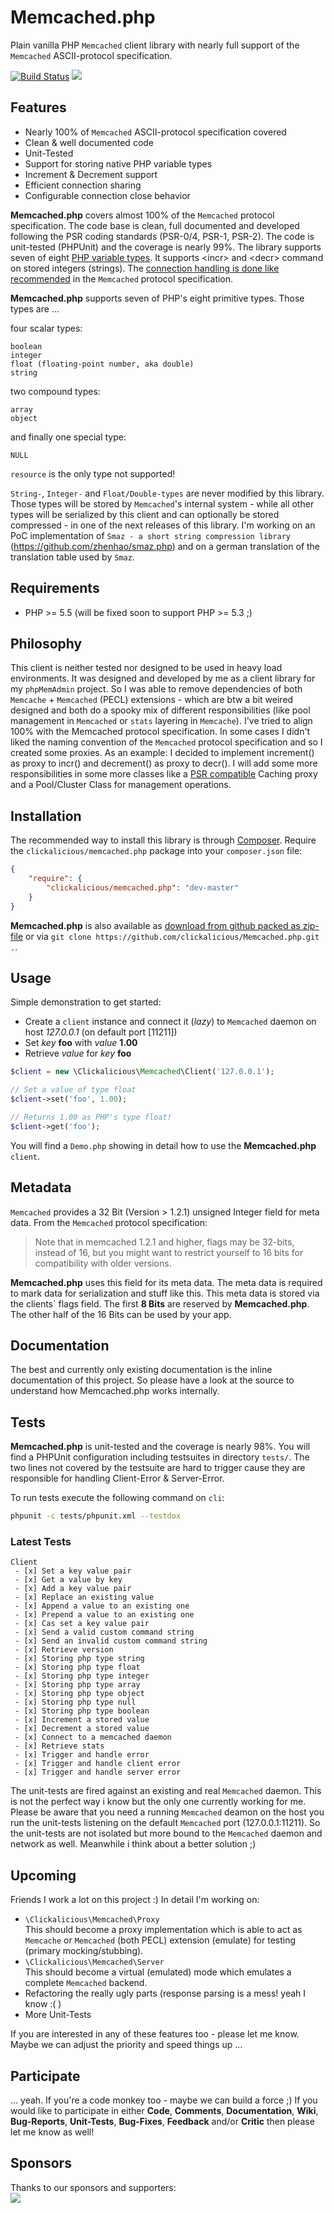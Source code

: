 Memcached.php
=============

Plain vanilla PHP `Memcached` client library with nearly full support of the `Memcached` ASCII-protocol specification.

[![Build Status](https://travis-ci.org/clickalicious/Memcached.php.svg?branch=master)](https://travis-ci.org/clickalicious/Memcached.php)
<a href="https://twitter.com/intent/tweet?hashtags=&original_referer=http%3A%2F%2Fgithub.com%2F&text=Memcached.php%20-%20Plain%20vanilla%20PHP%20Memcached%20client%20library%20https%3A%2F%2Fgithub.com%2Fclickalicious%2FMemcached.php&tw_p=tweetbutton" target="_blank">
  <img src="http://jpillora.com/github-twitter-button/img/tweet.png"></img>
</a>

## Features

 - Nearly 100% of `Memcached` ASCII-protocol specification covered
 - Clean & well documented code 
 - Unit-Tested
 - Support for storing native PHP variable types 
 - Increment & Decrement support
 - Efficient connection sharing  
 - Configurable connection close behavior

**Memcached.php** covers almost 100% of the `Memcached` protocol specification. The code base is clean, full documented and developed following the PSR coding standards (PSR-0/4, PSR-1, PSR-2). The code is unit-tested (PHPUnit) and the coverage is nearly 99%. The library supports seven of eight [PHP variable types](http://php.net/manual/en/language.types.intro.php "PHP's variable types"). It supports \<incr\> and \<decr\> command on stored integers (strings). The [connection handling is done like recommended](https://github.com/memcached/memcached/blob/master/doc/protocol.txt#L10 "Keep connections open and share them via a pool across instances.") in the `Memcached` protocol specification.

**Memcached.php** supports seven of PHP's eight primitive types. Those types are ...  

four scalar types:

    boolean
    integer
    float (floating-point number, aka double)
    string

two compound types:

    array
    object

and finally one special type:

    NULL

`resource` is the only type not supported!

`String-`, `Integer-` and `Float/Double-types` are never modified by this library. Those types will be stored by `Memcached`'s internal system - while all other types will be serialized by this client and can optionally be stored compressed - in one of the next releases of this library. I'm working on an PoC implementation of `Smaz - a short string compression library` (https://github.com/zhenhao/smaz.php) and on a german translation of the translation table used by `Smaz`.

## Requirements

 - PHP >= 5.5 (will be fixed soon to support PHP >= 5.3 ;)

## Philosophy

This client is neither tested nor designed to be used in heavy load environments. It was designed and developed by me as a client library for my `phpMemAdmin` project. So I was able to remove dependencies of both `Memcache` + `Memcached` (PECL) extensions - which are btw a bit weired designed and both do a spooky mix of different responsibilities (like pool management in `Memcached` or `stats` layering in `Memcache`). I've tried to align 100% with the Memcached protocol specification. In some cases I didn't liked the naming convention of the `Memcached` protocol specification and so I created some proxies. As an example: I decided to implement increment() as proxy to incr() and decrement() as proxy to decr(). I will add some more responsibilities in some more classes like a [PSR compatible](https://github.com/php-fig/fig-standards/blob/master/proposed/cache.md "PSR Cache proposal") Caching proxy and a Pool/Cluster Class for management operations.

## Installation

The recommended way to install this library is through [Composer](http://getcomposer.org/). Require the `clickalicious/memcached.php` package into your `composer.json` file:

```json
{
    "require": {
        "clickalicious/memcached.php": "dev-master"
    }
}
```

**Memcached.php** is also available as [download from github packed as zip-file](https://github.com/clickalicious/Memcached.php/archive/master.zip "zip package containing library for download") or via `git clone https://github.com/clickalicious/Memcached.php.git .`.

## Usage

Simple demonstration to get started:
 - Create a `client` instance and connect it (*lazy*) to `Memcached` daemon on host *127.0.0.1* (on default port [11211])
 - Set *key* **foo** with *value* **1.00** 
 - Retrieve *value* for *key* **foo**

```php
$client = new \Clickalicious\Memcached\Client('127.0.0.1');

// Set a value of type float   
$client->set('foo', 1.00);

// Returns 1.00 as PHP's type float!     
$client->get('foo');   
``` 
You will find a `Demo.php` showing in detail how to use the **Memcached.php** `client`.

## Metadata

`Memcached` provides a 32 Bit (Version > 1.2.1) unsigned Integer field for meta data. From the `Memcached` protocol specification: 
> Note that in memcached 1.2.1 and higher, flags may be 32-bits, instead
of 16, but you might want to restrict yourself to 16 bits for
compatibility with older versions.

**Memcached.php** uses this field for its meta data. The meta data is required to mark data for serialization and stuff like this. This meta data is stored via the clients` flags field. The first **8 Bits** are reserved by **Memcached.php**. The other half of the 16 Bits can be used by your app.

## Documentation

The best and currently only existing documentation is the inline documentation of this project. So please have a look at the source to understand how Memcached.php works internally.

## Tests

**Memcached.php** is unit-tested and the coverage is nearly 98%. You will find a PHPUnit configuration including testsuites in directory `tests/`. The two lines not covered by the testsuite are hard to trigger cause they are responsible for handling Client-Error & Server-Error.

To run tests execute the following command on `cli`:

```sh
phpunit -c tests/phpunit.xml --testdox
```

### Latest Tests
    Client
     - [x] Set a key value pair
     - [x] Get a value by key
     - [x] Add a key value pair
     - [x] Replace an existing value
     - [x] Append a value to an existing one
     - [x] Prepend a value to an existing one
     - [x] Cas set a key value pair
     - [x] Send a valid custom command string
     - [x] Send an invalid custom command string
     - [x] Retrieve version
     - [x] Storing php type string
     - [x] Storing php type float
     - [x] Storing php type integer
     - [x] Storing php type array
     - [x] Storing php type object
     - [x] Storing php type null
     - [x] Storing php type boolean
     - [x] Increment a stored value
     - [x] Decrement a stored value
     - [x] Connect to a memcached daemon
     - [x] Retrieve stats
     - [x] Trigger and handle error
     - [x] Trigger and handle client error
     - [x] Trigger and handle server error

The unit-tests are fired against an existing and real `Memcached` daemon. This is not the perfect way i know but the only one currently working for me. Please be aware that you need a running `Memcached` deamon on the host you run the unit-tests listening on the default `Memcached` port (127.0.0.1:11211). So the unit-tests are not isolated but more bound to the `Memcached` daemon and network as well. Meanwhile i think about a better solution ;)

## Upcoming

Friends I work a lot on this project :) In detail I'm working on:

 - `\Clickalicious\Memcached\Proxy`  
   This should become a proxy implementation which is able to act as `Memcache` or `Memcached` (both PECL) extension (emulate) for testing (primary mocking/stubbing). 
 - `\Clickalicious\Memcached\Server`  
   This should become a virtual (emulated) mode which emulates a complete `Memcached` backend.
 - Refactoring the really ugly parts (response parsing is a mess! yeah I know :( )
 - More Unit-Tests

If you are interested in any of these features too - please let me know. Maybe we can adjust the priority and speed things up ...

## Participate

... yeah. If you're a code monkey too - maybe we can build a force ;) If you would like to participate in either **Code**, **Comments**, **Documentation**, **Wiki**, **Bug-Reports**, **Unit-Tests**, **Bug-Fixes**, **Feedback** and/or **Critic** then please let me know as well!

## Sponsors  
Thanks to our sponsors and supporters:  
<a href="https://www.jetbrains.com/phpstorm/" title="PHP IDE :: JetBrains PhpStorm" target="_blank">
    <img src="https://www.jetbrains.com/phpstorm/documentation/docs/logo_phpstorm.png"></img>
</a>
